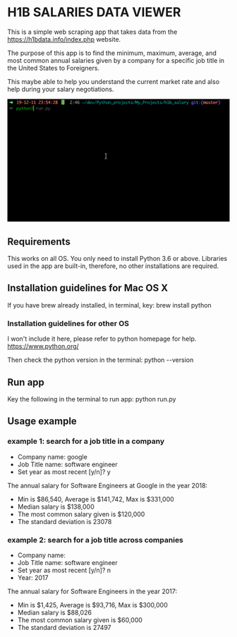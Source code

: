 # H1B SALARIES DATA VIEWER

This is a simple web scraping app that takes data from the https://h1bdata.info/index.php website.

The purpose of this app is to find the minimum, maximum, average, and most common annual salaries given by a company for a specific job title in the United States to Foreigners.

This maybe able to help you understand the current market rate and also help during your salary negotiations.

![salaries](./images/demo.gif)

## Requirements

This works on all OS.
You only need to install Python 3.6 or above.
Libraries used in the app are built-in, therefore, no other installations are required.

## Installation guidelines for Mac OS X

If you have brew already installed, in terminal, key:
brew install python

### Installation guidelines for other OS

I won't include it here, please refer to python homepage for help.
https://www.python.org/

Then check the python version in the terminal:
python --version

## Run app

Key the following in the terminal to run app:
python run.py

## Usage example

### example 1: search for a job title in a company

- Company name: google
- Job Title name: software engineer
- Set year as most recent [y/n]? y

The annual salary for Software Engineers at Google in the year 2018:

- Min is $86,540, Average is $141,742, Max is $331,000
- Median salary is $138,000
- The most common salary given is $120,000
- The standard deviation is 23078

### example 2: search for a job title across companies

- Company name:
- Job Title name: software engineer
- Set year as most recent [y/n]? n
- Year: 2017

The annual salary for Software Engineers in the year 2017:

- Min is $1,425, Average is $93,716, Max is $300,000
- Median salary is $88,026
- The most common salary given is $60,000
- The standard deviation is 27497
